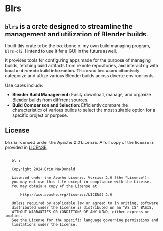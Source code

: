 # Blrs

## `blrs` is a crate designed to streamline the management and utilization of Blender builds.

I built this crate to be the backbone of my own build managing program, `blrs-cli`. 
I intend to use it for a GUI in the future aswell.

It provides tools for configuring apps made for the purpose of managing builds,
fetching build artifacts from remote repositories, and interacting with local and remote build information.
This crate lets users effectively categorize and utilize various Blender builds across diverse environments. 

Use cases include:

* **Blender Build Management:** Easily download, manage, and organize Blender builds from different sources.
* **Build Comparison and Selection:** Efficiently compare the characteristics of various builds to select the most suitable option for a specific project or purpose.


License
---
blrs is licensed under the Apache 2.0 License. A full copy of the license is provided in [LICENSE](LICENSE).

```

   blrs

   Copyright 2024 Erin MacDonald

   Licensed under the Apache License, Version 2.0 (the "License");
   you may not use this file except in compliance with the License.
   You may obtain a copy of the License at

       http://www.apache.org/licenses/LICENSE-2.0

   Unless required by applicable law or agreed to in writing, software
   distributed under the License is distributed on an "AS IS" BASIS,
   WITHOUT WARRANTIES OR CONDITIONS OF ANY KIND, either express or implied.
   See the License for the specific language governing permissions and
   limitations under the License.
```